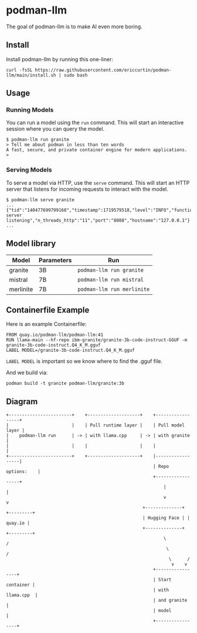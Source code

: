 # podman-llm

The goal of podman-llm is to make AI even more boring.

## Install

Install podman-llm by running this one-liner:

```
curl -fsSL https://raw.githubusercontent.com/ericcurtin/podman-llm/main/install.sh | sudo bash
```

## Usage

### Running Models

You can run a model using the `run` command. This will start an interactive session where you can query the model.

```
$ podman-llm run granite
> Tell me about podman in less than ten words
A fast, secure, and private container engine for modern applications.
>
```

### Serving Models

To serve a model via HTTP, use the `serve` command. This will start an HTTP server that listens for incoming requests to interact with the model.

```
$ podman-llm serve granite
...
{"tid":"140477699799168","timestamp":1719579518,"level":"INFO","function":"main","line":3793,"msg":"HTTP server listening","n_threads_http":"11","port":"8080","hostname":"127.0.0.1"}
...
```

## Model library

| Model              | Parameters | Run                            |
| ------------------ | ---------- | ------------------------------ |
| granite            | 3B         | `podman-llm run granite`       |
| mistral            | 7B         | `podman-llm run mistral`       |
| merlinite          | 7B         | `podman-llm run merlinite`     |

## Containerfile Example

Here is an example Containerfile:

```
FROM quay.io/podman-llm/podman-llm:41
RUN llama-main --hf-repo ibm-granite/granite-3b-code-instruct-GGUF -m granite-3b-code-instruct.Q4_K_M.gguf
LABEL MODEL=/granite-3b-code-instruct.Q4_K_M.gguf
```

`LABEL MODEL` is important so we know where to find the .gguf file.

And we build via:

```
podman build -t granite podman-llm/granite:3b
```

## Diagram

```
+------------------------+    +--------------------+    +------------------+
|                        |    | Pull runtime layer |    | Pull model layer |
|    podman-llm run      | -> | with llama.cpp     | -> | with granite     |
|                        |    |                    |    |                  |
+------------------------+    +--------------------+    |------------------|
                                                        | Repo options:    |
                                                        +------------------+
                                                            |          |
                                                            v          v
                                                    +--------------+ +---------+
                                                    | Hugging Face | | quay.io |
                                                    +--------------+ +---------+
                                                            \          /
                                                             \        /
                                                              \      /
                                                               v    v
                                                        +-----------------+
                                                        | Start container |
                                                        | with llama.cpp  |
                                                        | and granite     |
                                                        | model           |
                                                        +-----------------+
```

